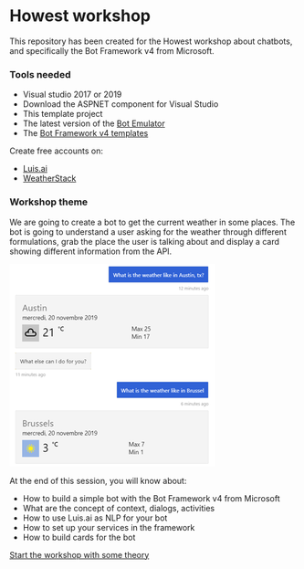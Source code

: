 # Howest workshop
This repository has been created for the Howest workshop about chatbots, and specifically the Bot Framework v4 from Microsoft.

### Tools needed
- Visual studio 2017 or 2019
- Download the ASPNET component for Visual Studio
- This template project
- The latest version of the [Bot Emulator](https://github.com/Microsoft/BotFramework-Emulator/releases)
- The [Bot Framework v4 templates](https://marketplace.visualstudio.com/items?itemName=BotBuilder.botbuilderv4)

Create free accounts on:
- [Luis.ai](https://www.luis.ai/home)
- [WeatherStack](https://weatherstack.com/)

### Workshop theme
We are going to create a bot to get the current weather in some places. The bot is going to understand a user asking for the weather through different formulations, grab the place the user is talking about and display a card showing different information from the API.

![Screenshot result](Pictures/Result_screenshot.png)

At the end of this session, you will know about:
-	How to build a simple bot with the Bot Framework v4 from Microsoft
-	What are the concept of context, dialogs, activities
-	How to use Luis.ai as NLP for your bot
-	How to set up your services in the framework
-	How to build cards for the bot

[Start the workshop with some theory](https://github.com/shamely/weather-bot/wiki/Workshop---Theory)
